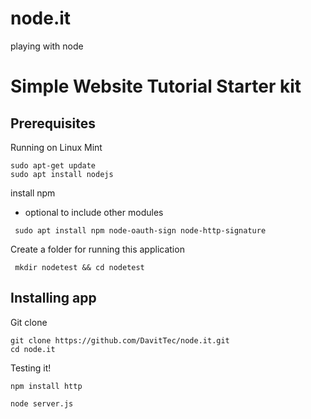 # node.it
playing with node

# Simple Website Tutorial Starter kit

## Prerequisites

Running on Linux Mint


``` 
sudo apt-get update
sudo apt install nodejs
```

install npm
  -  optional to include other modules 

``` 
 sudo apt install npm node-oauth-sign node-http-signature
``` 

Create a folder for running this application

``` 
 mkdir nodetest && cd nodetest
``` 

## Installing app

Git clone

``` 
git clone https://github.com/DavitTec/node.it.git 
cd node.it
``` 

Testing it!

``` 
npm install http

node server.js

``` 






